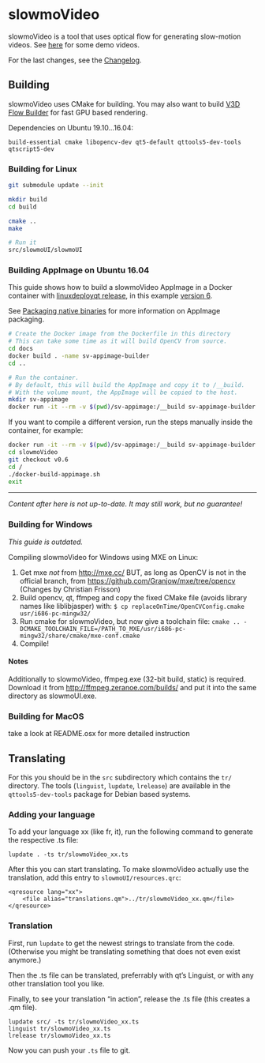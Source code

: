 # slowmoVideo

slowmoVideo is a tool that uses optical flow for generating slow-motion videos.
See [here][demos] for some demo videos.

For the last changes, see the [Changelog](docs/changelog.md).


## Building

slowmoVideo uses CMake for building. You may also want to build [V3D Flow Builder][v3d]
for fast GPU based rendering.

Dependencies on Ubuntu 19.10…16.04:

    build-essential cmake libopencv-dev qt5-default qttools5-dev-tools qtscript5-dev

### Building for Linux

```bash
git submodule update --init

mkdir build
cd build

cmake ..
make

# Run it
src/slowmoUI/slowmoUI
```

### Building AppImage on Ubuntu 16.04

This guide shows how to build a slowmoVideo AppImage in a Docker container with
[linuxdeployqt release][ldq-r], in this example [version 6][ldq-6].

See [Packaging native binaries][ai] for more information on AppImage packaging.

```bash
# Create the Docker image from the Dockerfile in this directory
# This can take some time as it will build OpenCV from source.
cd docs
docker build . -name sv-appimage-builder
cd ..

# Run the container.
# By default, this will build the AppImage and copy it to /__build.
# With the volume mount, the AppImage will be copied to the host. 
mkdir sv-appimage
docker run -it --rm -v $(pwd)/sv-appimage:/__build sv-appimage-builder
```

If you want to compile a different version, run the steps manually inside the
container, for example:

```bash
docker run -it --rm -v $(pwd)/sv-appimage:/__build sv-appimage-builder bash
cd slowmoVideo
git checkout v0.6
cd /
./docker-build-appimage.sh
exit
```

[ldq-r]: https://github.com/probonopd/linuxdeployqt/releases
[ldq-6]: https://github.com/probonopd/linuxdeployqt/releases/download/6/linuxdeployqt-6-x86_64.AppImage
[ai]: https://docs.appimage.org/packaging-guide/from-source/native-binaries.html


----

*Content after here is not up-to-date. It may still work, but no guarantee!*


### Building for Windows

*This guide is outdated.*

Compiling slowmoVideo for Windows using MXE on Linux:

1.  Get mxe _not_ from http://mxe.cc/ BUT, as long as OpenCV is not in the official branch, from
    https://github.com/Granjow/mxe/tree/opencv (Changes by Christian Frisson)
3.  Build opencv, qt, ffmpeg
    and copy the fixed CMake file (avoids library names like liblibjasper) with:
    `$ cp replaceOnTime/OpenCVConfig.cmake usr/i686-pc-mingw32/`
4.  Run cmake for slowmoVideo, but now give a toolchain file:
    `cmake .. -DCMAKE_TOOLCHAIN_FILE=/PATH_TO_MXE/usr/i686-pc-mingw32/share/cmake/mxe-conf.cmake`
5.  Compile!

#### Notes

Additionally to slowmoVideo, ffmpeg.exe (32-bit build, static) is required.
Download it from http://ffmpeg.zeranoe.com/builds/ and put it into the same directory as slowmoUI.exe.

### Building for MacOS

take a look at README.osx for more detailed instruction


## Translating

For this you should be in the `src` subdirectory which contains the `tr/` directory. 
The tools (`linguist`, `lupdate`, `lrelease`) are available in the `qttools5-dev-tools` package for Debian based systems.

### Adding your language
To add your language xx (like fr, it), run the following command to generate the respective .ts file:

    lupdate . -ts tr/slowmoVideo_xx.ts
    
After this you can start translating. To make slowmoVideo actually use the translation, add this entry
to `slowmoUI/resources.qrc`:

    <qresource lang="xx">
        <file alias="translations.qm">../tr/slowmoVideo_xx.qm</file>
    </qresource>

### Translation
First, run `lupdate` to get the newest strings to translate from the code. 
(Otherwise you might be translating something that does not even exist anymore.)

Then the .ts file can be translated, preferrably with qt’s Linguist, or with any other 
translation tool you like.

Finally, to see your translation “in action”, release the .ts file (this creates a .qm file).

    lupdate src/ -ts tr/slowmoVideo_xx.ts
    linguist tr/slowmoVideo_xx.ts
    lrelease tr/slowmoVideo_xx.ts

Now you can push your `.ts` file to git.


[demos]: http://slowmovideo.granjow.net/videos.html
[v3d]: https://github.com/slowmoVideo/v3d-flow-builder
